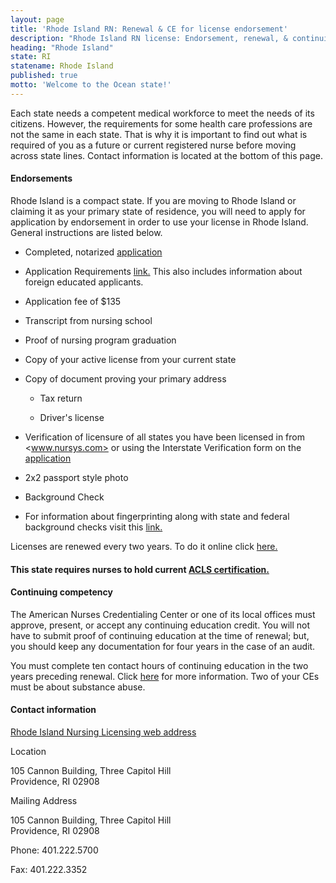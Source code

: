 ```yaml
---
layout: page
title: 'Rhode Island RN: Renewal & CE for license endorsement'
description: "Rhode Island RN license: Endorsement, renewal, & continuing ed. Keep license current & meet criteria."
heading: "Rhode Island"
state: RI
statename: Rhode Island
published: true
motto: 'Welcome to the Ocean state!'
---
```


Each state needs a competent medical workforce to meet the needs of its citizens. However, the requirements for some health care professions are not the same in each state. That is why it is important to find out what is required of you as a future or current registered nurse before moving across state lines. Contact information is located at the bottom of this page.

#### Endorsements

Rhode Island is a compact state. If you are moving to Rhode Island or claiming it as your primary state of residence, you will need to apply for application by endorsement in order to use your license in Rhode Island. General instructions are listed below.

* Completed, notarized [application](https://healthri.mylicense.com/Login.aspx)
    
* Application Requirements [link.](https://health.ri.gov/publications/requirements/NursingApplicationRequirements.pdf) This also includes information about foreign educated applicants.
    
* Application fee of $135
    
* Transcript from nursing school
    
* Proof of nursing program graduation
    
* Copy of your active license from your current state
    
* Copy of document proving your primary address
    
  * Tax return
        
  * Driver's license
        
* Verification of licensure of all states you have been licensed in from <www.nursys.com> or using the Interstate Verification form on the [application](https://www.health.ri.gov/forms/NurseVerificationForm.pdf)
    
* 2x2 passport style photo
    
* Background Check
    
* For information about fingerprinting along with state and federal background checks visit this [link.](https://riag.ri.gov/i-want/get-background-check )

Licenses are renewed every two years. To do it online click [here.](https://healthri.mylicense.com/Login.aspx)

#### This state requires nurses to hold current [ACLS certification.](https://www.acls.net/rhode-island-acls-pals-bls)

#### Continuing competency

The American Nurses Credentialing Center or one of its local offices must approve, present, or accept any continuing education credit. You will not have to submit proof of continuing education at the time of renewal; but, you should keep any documentation for four years in the case of an audit.

You must complete ten contact hours of continuing education in the two years preceding renewal. Click [here](https://healthri.mylicense.com/Login.aspx) for more information. Two of your CEs must be about substance abuse.

#### Contact information

[Rhode Island Nursing Licensing web address](https://health.ri.gov/licenses/detail.php?id=231)

Location

105 Cannon Building, Three Capitol Hill  
Providence, RI 02908

Mailing Address

105 Cannon Building, Three Capitol Hill  
Providence, RI 02908

Phone: 401.222.5700

Fax: 401.222.3352
